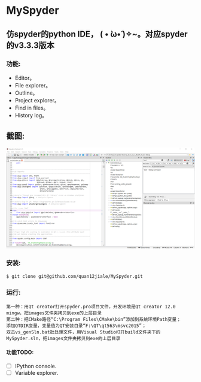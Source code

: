 # MySpyder


## 仿spyder的python IDE， ( • ̀ω•́ )✧~。对应spyder的v3.3.3版本

### 功能:
* Editor。
* File explorer。
* Outline。
* Project explorer。
* Find in files。
* History log。

## 截图:
<img src="https://github.com/quan12jiale/MySpyder/blob/master/images/screenshot.png" alt="MySpyder运行截图" />

### 安装:
```
$ git clone git@github.com/quan12jiale/MySpyder.git
```

### 运行:
```
第一种：用Qt creator打开spyder.pro项目文件，开发环境是Qt creator 12.0 mingw，把images文件夹拷贝到exe的上层目录
第二种：把CMake路径“C:\Program Files\CMake\bin”添加到系统环境Path变量；
添加QTDIR变量，变量值为QT安装目录“F:\QT\qt563\msvc2015”；
双击vs_genSln.bat批处理文件，用Visual Studio打开build文件夹下的MySpyder.sln，把images文件夹拷贝到exe的上层目录
```

#### 功能TODO:
- [ ] IPython console.
- [ ] Variable explorer.
